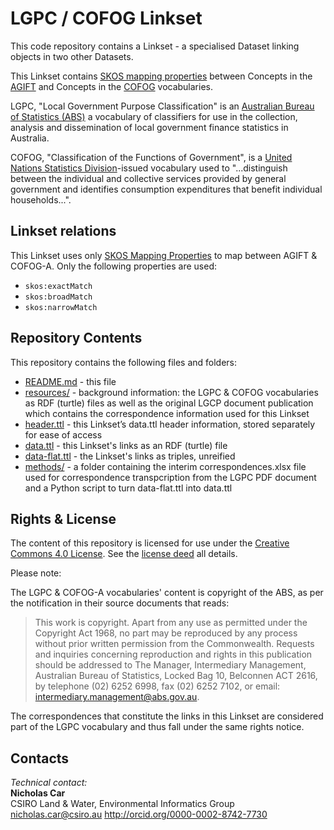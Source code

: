 # LGPC / COFOG Linkset
This code repository contains a Linkset - a specialised Dataset linking objects in two other Datasets.

This Linkset contains [SKOS mapping properties](https://www.w3.org/TR/skos-reference/#mapping) between Concepts in the [AGIFT](http://linked.data.gov.au/def/lgpc) and Concepts in the [COFOG](http://linked.data.gov.au/def/cofog) vocabularies.

LGPC, "Local Government Purpose Classification" is an [Australian Bureau of Statistics (ABS)](https://www.abs.gov.au) a vocabulary of classifiers for use in the collection, analysis and dissemination of local government finance statistics in Australia.

COFOG, "Classification of the Functions of Government", is a [United Nations Statistics Division](https://unstats.un.org/unsd/iiss/Classification-of-the-Functions-of-Government-COFOG.ashx)-issued vocabulary used to "...distinguish between the individual and collective services provided by general government and identifies consumption expenditures that benefit individual households...".


## Linkset relations
This Linkset uses only [SKOS Mapping Properties](https://www.w3.org/TR/skos-reference/#mapping) to map between AGIFT & COFOG-A. Only the following properties are used:

* `skos:exactMatch`
* `skos:broadMatch`
* `skos:narrowMatch`


## Repository Contents
This repository contains the following files and folders:

* [README.md](README.md) - this file
* [resources/](resources/) - background information: the LGPC & COFOG vocabularies as RDF (turtle) files as well as the original LGCP document publication which contains the correspondence information used for this Linkset
* [header.ttl](header.ttl) - this Linkset’s data.ttl header information, stored separately for ease of access
* [data.ttl](data.ttl) - this Linkset's links as an RDF (turtle) file
* [data-flat.ttl](data-flat.ttl) - the Linkset's links as triples, unreified
* [methods/](methods/) - a folder containing the interim correspondences.xlsx file used for correspondence transpcription from the LGPC PDF document and a Python script to turn data-flat.ttl into data.ttl


## Rights & License
The content of this repository is licensed for use under the [Creative Commons 4.0 License](https://creativecommons.org/licenses/by/4.0/). See the [license deed](LICENSE) all details.

Please note:

The LGPC & COFOG-A vocabularies' content is copyright of the ABS, as per the notification in their source documents that reads:

> This work is copyright. Apart from any use as permitted under the Copyright Act 1968, no part may be reproduced by any process without prior written permission from the Commonwealth. Requests and inquiries concerning reproduction and rights in this publication should be addressed to The Manager, Intermediary Management, Australian Bureau of Statistics, Locked Bag 10, Belconnen ACT 2616, by telephone (02) 6252 6998, fax (02) 6252 7102, or email: <intermediary.management@abs.gov.au>.

The correspondences that constitute the links in this Linkset are considered part of the LGPC vocabulary and thus fall under the same rights notice.


## Contacts
*Technical contact:*  
**Nicholas Car**  
CSIRO Land & Water, Environmental Informatics Group  
<nicholas.car@csiro.au>
<http://orcid.org/0000-0002-8742-7730>
